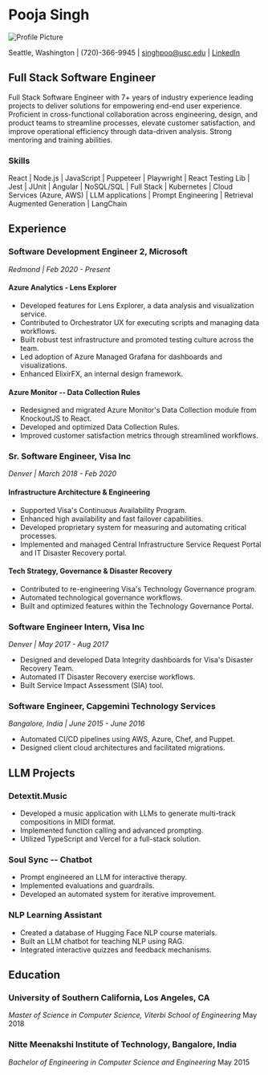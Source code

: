 # Pooja Singh

![Profile Picture](https://via.placeholder.com/150)

Seattle, Washington | (720)-366-9945 | [singhpoo@usc.edu](mailto:singhpoo@usc.edu) | [LinkedIn](https://www.linkedin.com/in/singhpoo/)

## Full Stack Software Engineer

Full Stack Software Engineer with 7+ years of industry experience leading projects to deliver solutions for empowering end-end user experience. Proficient in cross-functional collaboration across engineering, design, and product teams to streamline processes, elevate customer satisfaction, and improve operational efficiency through data-driven analysis. Strong mentoring and training abilities.

### Skills

React | Node.js | JavaScript | Puppeteer | Playwright | React Testing Lib | Jest | JUnit | Angular | NoSQL/SQL | Full Stack | Kubernetes | Cloud Services (Azure, AWS) | LLM applications | Prompt Engineering | Retrieval Augmented Generation | LangChain

## Experience

### Software Development Engineer 2, Microsoft
*Redmond | Feb 2020 - Present*

#### Azure Analytics - Lens Explorer
- Developed features for Lens Explorer, a data analysis and visualization service.
- Contributed to Orchestrator UX for executing scripts and managing data workflows.
- Built robust test infrastructure and promoted testing culture across the team.
- Led adoption of Azure Managed Grafana for dashboards and visualizations.
- Enhanced ElixirFX, an internal design framework.

#### Azure Monitor -- Data Collection Rules
- Redesigned and migrated Azure Monitor's Data Collection module from KnockoutJS to React.
- Developed and optimized Data Collection Rules.
- Improved customer satisfaction metrics through streamlined workflows.

### Sr. Software Engineer, Visa Inc
*Denver | March 2018 - Feb 2020*

#### Infrastructure Architecture & Engineering
- Supported Visa's Continuous Availability Program.
- Enhanced high availability and fast failover capabilities.
- Developed proprietary system for measuring and automating critical processes.
- Implemented and managed Central Infrastructure Service Request Portal and IT Disaster Recovery portal.

#### Tech Strategy, Governance & Disaster Recovery
- Contributed to re-engineering Visa's Technology Governance program.
- Automated technological governance workflows.
- Built and optimized features within the Technology Governance Portal.

### Software Engineer Intern, Visa Inc
*Denver | May 2017 - Aug 2017*

- Designed and developed Data Integrity dashboards for Visa's Disaster Recovery Team.
- Automated IT Disaster Recovery exercise workflows.
- Built Service Impact Assessment (SIA) tool.

### Software Engineer, Capgemini Technology Services
*Bangalore, India | June 2015 - June 2016*

- Automated CI/CD pipelines using AWS, Azure, Chef, and Puppet.
- Designed client cloud architectures and facilitated migrations.

## LLM Projects

### Detextit.Music
- Developed a music application with LLMs to generate multi-track compositions in MIDI format.
- Implemented function calling and advanced prompting.
- Utilized TypeScript and Vercel for a full-stack solution.

### Soul Sync -- Chatbot
- Prompt engineered an LLM for interactive therapy.
- Implemented evaluations and guardrails.
- Developed an automated system for iterative improvement.

### NLP Learning Assistant
- Created a database of Hugging Face NLP course materials.
- Built an LLM chatbot for teaching NLP using RAG.
- Integrated interactive quizzes and feedback mechanisms.

## Education

### University of Southern California, Los Angeles, CA
*Master of Science in Computer Science, Viterbi School of Engineering*
May 2018

### Nitte Meenakshi Institute of Technology, Bangalore, India
*Bachelor of Engineering in Computer Science and Engineering*
May 2015

